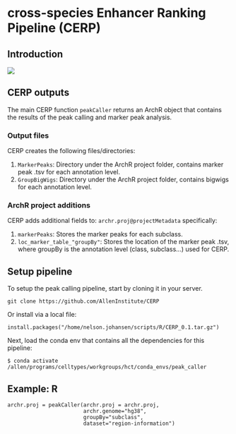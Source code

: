 # cross-species Enhancer Ranking Pipeline (CERP)

## Introduction

![](https://github.com/AllenInstitute/peakCallingPipeline/blob/main/schematic.jpg)

## CERP outputs

The main CERP function `peakCaller` returns an ArchR object that contains the results of the peak calling and marker peak analysis.

### Output files

CERP creates the following files/directories:

1. `MarkerPeaks`: Directory under the ArchR project folder, contains marker peak .tsv for each annotation level.
2. `GroupBigWigs`: Directory under the ArchR project folder, contains bigwigs for each annotation level.

### ArchR project additions

CERP adds additional fields to: `archr.proj@projectMetadata` specifically:

1. `markerPeaks`: Stores the marker peaks for each subclass.
2. `loc_marker_table_"groupBy"`: Stores the location of the marker peak .tsv, where groupBy is the annotation level (class, subclass...) used for CERP.

## Setup pipeline

To setup the peak calling pipeline, start by cloning it in your server.

```
git clone https://github.com/AllenInstitute/CERP
```

Or install via a local file:
```
install.packages("/home/nelson.johansen/scripts/R/CERP_0.1.tar.gz")
```

Next, load the conda env that contains all the dependencies for this pipeline:
```
$ conda activate /allen/programs/celltypes/workgroups/hct/conda_envs/peak_caller
```

## Example: R
```
archr.proj = peakCaller(archr.proj = archr.proj, 
                        archr.genome="hg38", 
                        groupBy="subclass", 
                        dataset="region-information")
```
